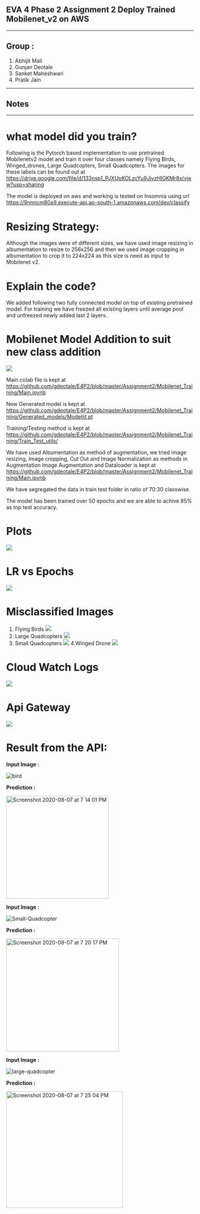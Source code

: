 ## EVA 4 Phase 2 Assignment 2 Deploy Trained Mobilenet_v2 on AWS
------------------------------------------------------------------------------------------------------------

## Group : 
1. Abhijit Mali
2. Gunjan Deotale
3. Sanket Maheshwari
4. Pratik Jain

----------------------
## Notes 
---------------------------------------------------------------------------------------------------------------------------

# what model did you train?
Following is the Pytorch based implementation to use pretrained Mobilenetv2 model and train it over four classes namely Flying Birds, Winged_drones, Large Quadcopters, Small Quadcopters. The images for these labels can be found out at
https://drive.google.com/file/d/133nsp1_PJXUpKOLzcYu9JivzHlGKMr8x/view?usp=sharing

The model is deployed on aws and working is tested on Insomnia using url
https://9nnncm80a9.execute-api.ap-south-1.amazonaws.com/dev/classify

# Resizing Strategy:
Although the images were of different sizes, we have used image resizing in albumentation to resize to 256x256 and then we used image cropping in albumentation to crop it to 224x224 as this size is need as input to Mobilenet v2.

# Explain the code?
We added following two fully connected model on top of existing pretrained model. For training we have freezed all existing layers until average pool and unfreezed newly added last 2 layers.
# Mobilenet Model Addition to suit new class addition
![](Readme_images/Model_add.png)

Main colab file is kept at
https://github.com/gdeotale/E4P2/blob/master/Assignment2/Mobilenet_Training/Main.ipynb

New Generated model is kept at 
https://github.com/gdeotale/E4P2/blob/master/Assignment2/Mobilenet_Training/Generated_models/Modeljit.pt

Training/Testing method is kept at
https://github.com/gdeotale/E4P2/blob/master/Assignment2/Mobilenet_Training/Train_Test_utils/

We have used Albumentation as method of augmentation, we tried image resizing, Image cropping, Cut Out and Image Normalization as methods in Augmentation
Image Augmentation and Dataloader is kept at
https://github.com/gdeotale/E4P2/blob/master/Assignment2/Mobilenet_Training/Main.ipynb

We have segregated the data in train test folder in ratio of 70:30 classwise.

The model has been trained over 50 epochs and we are able to achive 85% as top test accuracy.

# Plots
![](Readme_images/Plots.png)
# LR vs Epochs
![](Readme_images/lr_vs_epoch.png)
# Misclassified Images
1. Flying Birds
![](Readme_images/flying_birds.png)
2. Large Quadcopters
![](Readme_images/large_Quadcopters.png)
3. Small Quadcopters
![](Readme_images/small_quadcopter.png)
4.Winged Drone
![](Readme_images/winged_drone.png)
# Cloud Watch Logs
![](Readme_images/CloudWatch.png)
# Api Gateway
![](Readme_images/ApiGateway.png)


# Result from the API:

   **Input Image :**
  
   ![bird](https://user-images.githubusercontent.com/25937235/89651641-dfab2d00-d8e1-11ea-90aa-f2dc88aeb6ac.jpeg)
  
   **Prediction :**
  
   <img width="276" alt="Screenshot 2020-08-07 at 7 14 01 PM" src="https://user-images.githubusercontent.com/25937235/89651838-2ac54000-d8e2-11ea-9147-da0d111b2853.png">
  
   **Input Image :**
    
   ![Small-Quadcopter](https://user-images.githubusercontent.com/25937235/89652343-fb630300-d8e2-11ea-92d5-22d20a18c3f0.jpg)
    
   **Prediction :**
    
   <img width="303" alt="Screenshot 2020-08-07 at 7 20 17 PM" src="https://user-images.githubusercontent.com/25937235/89652388-09188880-d8e3-11ea-9530-1582176177e5.png">
   
   **Input Image :**
   
   ![large-quadcopter](https://user-images.githubusercontent.com/25937235/89652847-b8555f80-d8e3-11ea-82d0-3accbbfd2693.jpg)
   
   **Prediction :**
   
   <img width="313" alt="Screenshot 2020-08-07 at 7 25 04 PM" src="https://user-images.githubusercontent.com/25937235/89652839-b55a6f00-d8e3-11ea-936a-9ce6462dd818.png">

  


